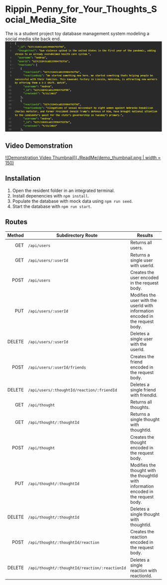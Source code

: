 # Rippin_Penny_for_Your_Thoughts_Social_Media_Site
The is a student project toy database management system modeling a social media site back end.
![Title Screen](./ReadMe/banner.png)

## Video Demonstration   
[![Demonstration Video Thumbnail](./ReadMe/demo_thumbnail.png | width = 150)](https://youtu.be/esc-DX0gB8U)


## Installation  
1. Open the resident folder in an integrated terminal.
2. Install depenencies with `npm install`.
3. Populate the database with mock data using `npm run seed`.
4. Start the database with `npm run start`.
## Routes

Method       | Subdirectory Route                             | Results                    |
------------:| ---------------------------------------------- | -------------------   
GET          | `/api/users`                                   | Returns all users.
GET          | `/api/users/:userId`                           | Returns a single user with userId.
POST         | `/api/users`                                   | Creates the user encoded in the request body.
PUT          | `/api/users/:userId`                           | Modifies the user with the userId with information encoded in the request body.
DELETE       | `/api/users/:userId`                           | Deletes a single user with the userId.
POST         | `/api/users/:userId/friends`                   | Creates the friend encoded in the request body.
DELETE       | `/api/users/:thoughtId/reaction/:friendId`     | Deletes a single friend with friendId.
GET          | `/api/thought`                                 | Returns all thoughts.
GET          | `/api/thought/:thoughtId`                      | Returns a single thought with thoughtId.
POST         | `/api/thought   `                              | Creates the thought encoded in the request body.
PUT          | `/api/thought/:thoughtId`                      | Modifies the thought with the thoughtId with information encoded in the request body.
DELETE       | `/api/thought/:thoughtId`                      | Deletes a single thought with thoughtId.
POST         | `/api/thought/:thoughtId/reaction`             | Creates the reaction encoded in the request body.
DELETE       | `/api/thought/:thoughtId/reaction/:reactionId` | Deletes a single reaction with reactionId.



